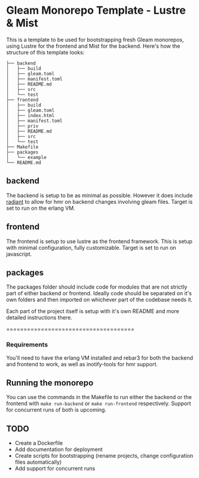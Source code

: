 # Gleam Monorepo Template - Lustre & Mist
This is a template to be used for bootstrapping fresh Gleam monorepos, using Lustre for the frontend and Mist for the backend. Here's how the structure of this template looks: 

```
├── backend
│   ├── build
│   ├── gleam.toml
│   ├── manifest.toml
│   ├── README.md
│   ├── src
│   └── test
├── frontend
│   ├── build
│   ├── gleam.toml
│   ├── index.html
│   ├── manifest.toml
│   ├── priv
│   ├── README.md
│   ├── src
│   └── test
├── Makefile
├── packages
│   └── example
└── README.md
```
## backend

The backend is setup to be as minimal as possible. However it does include [radiant](https://github.com/pta2002/gleam-radiate) to allow for hmr on backend changes involving gleam files. Target is set to run on the erlang VM.

## frontend

The frontend is setup to use lustre as the frontend framework. This is setup with minimal configuration, fully customizable. Target is set to run on javascript.

## packages

The packages folder should include code for modules that are not strictly part of either backend or frontend. Ideally code should be separated on it's own folders and then imported on whichever part of the codebase needs it.

Each part of the project itself is setup with it's own README and more detailed instructions there.

=====================================

### Requirements

You'll need to have the erlang VM installed and rebar3 for both the backend and frontend to work, as well as inotify-tools for hmr support.


## Running the monorepo

You can use the commands in the Makefile to run either the backend or the frontend with `make run-backend` or `make run-frontend` respectively. Support for concurrent runs of both is upcoming.

## TODO

- Create a Dockerfile
- Add documentation for deployment
- Create scripts for bootstrapping (rename projects, change configuration files automatically)
- Add support for concurrent runs
